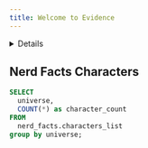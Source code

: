 ```yaml
---
title: Welcome to Evidence
---
```


<Details title='How to edit this page'>

  This page can be found in your project at `/pages/index.md`. Make a change to the markdown file and save it to see the change take effect in your browser.
</Details>



## Nerd Facts Characters

```sql list_characters
SELECT 
  universe,
  COUNT(*) as character_count
FROM
  nerd_facts.characters_list
group by universe;
```

<DataTable data={list_characters}/>

